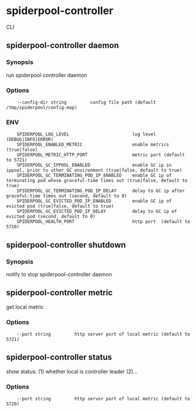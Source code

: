 # spiderpool-controller

CLI

## spiderpool-controller daemon

### Synopsis

run spiderpool controller daemon

### Options

```
    --config-dir string         config file path (default /tmp/spiderpool/config-map)
```

### ENV

```
    SPIDERPOOL_LOG_LEVEL                        log level (DEBUG|INFO|ERROR)
    SPIDERPOOL_ENABLED_METRIC                   enable metrics (true|false)
    SPIDERPOOL_METRIC_HTTP_PORT                 metric port (default to 5721)
    SPIDERPOOL_GC_IPPOOL_ENABLED                enable GC ip in ippool, prior to other GC environment (true|false, default to true)
    SPIDERPOOL_GC_TERMINATING_POD_IP_ENABLED    enable GC ip of terminating pod whose graceful-time times out (true|false, default to true)
    SPIDERPOOL_GC_TERMINATING_POD_IP_DELAY      delay to GC ip after graceful-time times out (second, default to 0)
    SPIDERPOOL_GC_EVICTED_POD_IP_ENABLED        enable GC ip of evicted pod (true|false, default to true)
    SPIDERPOOL_GC_EVICTED_POD_IP_DELAY          delay to GC ip of evicted pod (second, default to 0)
    SPIDERPOOL_HEALTH_PORT                      http port  (default to 5710)
```

## spiderpool-controller shutdown

### Synopsis

notify to stop spiderpool-controller daemon

## spiderpool-controller metric

get local metric

### Options

```
    --port string         http server port of local metric (default to 5721)
```

## spiderpool-controller status

show status:
(1) whether local is controller leader
(2)...

### Options

```
    --port string         http server port of local metric (default to 5720)
```
